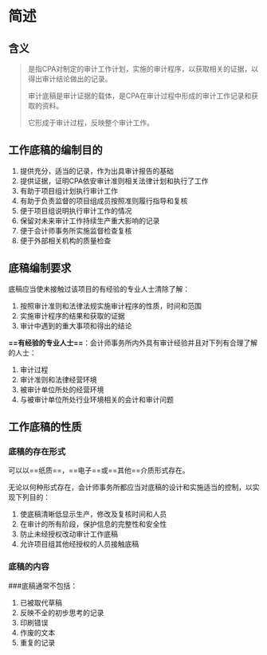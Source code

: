 # 简述

## 含义

> ​	是指CPA对制定的审计工作计划，实施的审计程序，以获取相关的证据，以得出审计结论做出的记录。
>
> ​	审计底稿是审计证据的载体，是CPA在审计过程中形成的审计工作记录和获取的资料。
>
> 它形成于审计过程，反映整个审计工作。

## 工作底稿的编制目的

1. 提供充分，适当的记录，作为出具审计报告的基础
2. 提供证据，证明CPA依安审计准则相关法律计划和执行了工作
3. 有助于项目组计划执行审计工作
4. 有助于负责监督的项目组成员按照准则履行指导和复核
5. 便于项目组说明执行审计工作的情况
6. 保留对未来审计工作持续生产重大影响的记录
7. 便于会计师事务所实施监督检查复核
8. 便于外部相关机构的质量检查

## 底稿编制要求

底稿应当使未接触过该项目的有经验的专业人士清除了解：

1. 按照审计准则和法律法规实施审计程序的性质，时间和范围
2. 实施审计程序的结果和获取的证据
3. 审计中遇到的重大事项和得出的结论

**==有经验的专业人士==**：会计师事务所内外具有审计经验并且对下列有合理了解的人士：

1. 审计过程
2. 审计准则和法律经营环境
3. 被审计单位所处的经营环境
4. 与被审计单位所处行业环境相关的会计和审计问题

## 工作底稿的性质

### 底稿的存在形式

可以以==纸质==，==电子==或==其他==介质形式存在。

无论以何种形式存在，会计师事务所都应当对底稿的设计和实施适当的控制，以实现下列目的：

1. 使底稿清晰低显示生产，修改及复核时间和人员
2. 在审计的所有阶段，保护信息的完整性和安全性
3. 防止未经授权改动审计工作底稿
4. 允许项目组其他经授权的人员接触底稿

### 底稿的内容

###底稿通常不包括：

1. 已被取代草稿
2. 反映不全的初步思考的记录
3. 印刷错误
4. 作废的文本
5. 重复的记录

